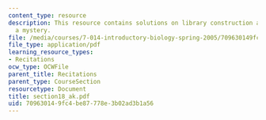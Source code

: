 ```yaml
---
content_type: resource
description: This resource contains solutions on library construction and application-solve
  a mystery.
file: /media/courses/7-014-introductory-biology-spring-2005/709630149fc4be87778e3b02ad3b1a56_section18_ak.pdf
file_type: application/pdf
learning_resource_types:
- Recitations
ocw_type: OCWFile
parent_title: Recitations
parent_type: CourseSection
resourcetype: Document
title: section18_ak.pdf
uid: 70963014-9fc4-be87-778e-3b02ad3b1a56
---
```

